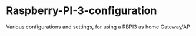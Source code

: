 # Raspberry-PI-3-configuration
Various configurations and settings, for using a  RBPI3 as home Gateway/AP
